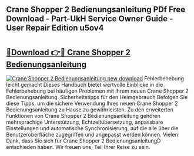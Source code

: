 ## Crane Shopper 2 Bedienungsanleitung PDf Free Download - Part-UkH Service Owner Guide - User Repair Edition u5ov4

# <h2><a href="http://df5m61h.blite.top/?on=Crane+Shopper+2+Bedienungsanleitung">🔗Download 👉🔴 Crane Shopper 2 Bedienungsanleitung</a></h2>

[![Crane Shopper 2 Bedienungsanleitung new download](https://i.imgur.com/lujVjoI.png)](http://df5m61h.blite.top/?on=Crane+Shopper+2+Bedienungsanleitung)
Fehlerbehebung leicht gemacht Dieses Handbuch bietet wertvolle Einblicke in die Fehlerbehebung bei häufigen Problemen mit Ihrem neuen Crane Shopper 2 Bedienungsanleitung. Sicherheitstipps für den Heimgebrauch Befolgen Sie diese Tipps, um die sichere Verwendung Ihres neuen Crane Shopper 2 Bedienungsanleitung zu Hause zu gewährleisten. Zu den erweiterten Funktionen von Crane Shopper 2 Bedienungsanleitung gehören mehrsprachige Unterstützung, Echtzeitübersetzung, anpassbare Einstellungen und automatische Synchronisierung, auf die alle über die Benutzeroberfläche zugegriffen und angepasst werden können. Vielen Dank, dass Sie sich für Crane Shopper 2 BedienungsanleitungD entschieden haben. Wir freuen uns, Teil Ihrer Reise zu sein.
